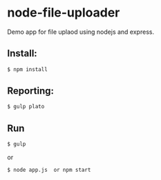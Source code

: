 # node-file-uploader

Demo app for file uplaod using nodejs and express.


## Install:
```sh
$ npm install
```

## Reporting:
```sh
$ gulp plato
```

## Run 
```sh
$ gulp
```
or
```sh
$ node app.js  or npm start
```
